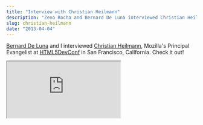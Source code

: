 ```yaml
---
title: "Interview with Christian Heilmann"
description: "Zeno Rocha and Bernard De Luna interviewed Christian Heilmann, Mozilla's Principal Evangelist at HTML5DevConf in San Francisco, California. Check it out!"
slug: christian-heilmann
date: "2013-04-04"
---
```


[Bernard De Luna](http://bernarddeluna.com/) and I interviewed [Christian Heilmann](http://christianheilmann.com/), Mozilla's Principal Evangelist at [HTML5DevConf](http://html5devconf.com) in San Francisco, California. Check it out!

<div class="iframe-wrap">
  <iframe src="https://www.youtube.com/embed/nIP9HMZ9Ig0">
  </iframe>
</div>
